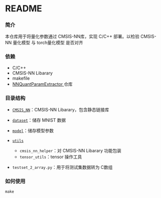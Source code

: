 # README

### 简介

本仓库用于将量化参数通过 CMSIS-NN库，实现 C/C++ 部署。以检验 CMSIS-NN 量化模型 与 torch量化模型 是否对齐

### 依赖

+ C/C++
+ CMSIS-NN Libarary
+ makefile
+ [NNQuantParamExtractor ]()仓库

### 目录结构

+ [`CMSIS_NN`]()：CMSIS-NN Libarary，包含静态链接库
+ [`dataset`]()：储存 MNIST 数据
+ [`model`]()：储存模型参数
+ [`utils`]()
  + `cmsis_nn_helper`：对 CMSIS-NN Libarary 功能包装
  + `tensor_utils`：tensor 操作工具

+ `testset_2_array.py`：用于将测试集数据转为 C数组

### 如何使用

```makefile
make
```

